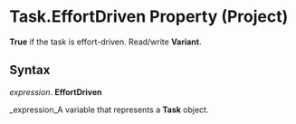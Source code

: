 
# Task.EffortDriven Property (Project)

 **True** if the task is effort-driven. Read/write **Variant**.


## Syntax

 _expression_. **EffortDriven**

 _expression_A variable that represents a  **Task** object.

